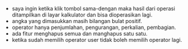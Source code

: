 - saya ingin ketika klik tombol sama-dengan maka hasil dari operasi ditampilkan di layar kalkulator dan bisa dioperasikan lagi.
- angka yang dimasukkan masih bilangan bulat positif.
- operator hanya penjumlahan, pengurangan, perkalian, pembagian.
- ada fitur menghapus semua dan manghapus satu satu.
- ketika sudah memilih operator user tidak boleh memilih operator lagi.
